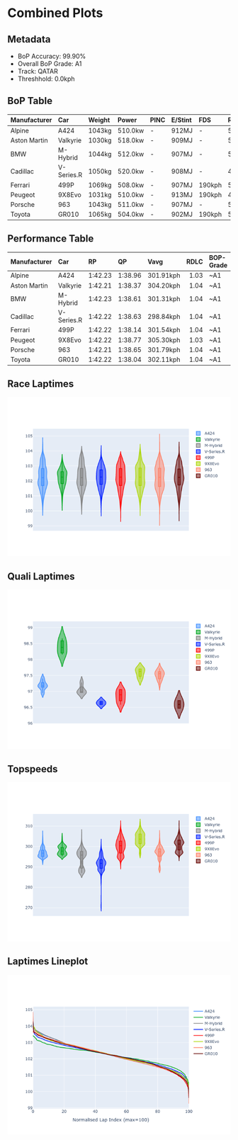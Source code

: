 # Combined Plots

## Metadata

- BoP Accuracy: 99.90%
- Overall BoP Grade: A1
- Track: QATAR
- Threshhold: 0.0kph

## BoP Table
| Manufacturer   | Car        | Weight   | Power   | PINC   | E/Stint   | FDS    | RDP    | QDP    | TDP    |
|:---------------|:-----------|:---------|:--------|:-------|:----------|:-------|:-------|:-------|:-------|
| Alpine         | A424       | 1043kg   | 510.0kw | -      | 912MJ     | -      | 52.35% | 61.85% | 27.84% |
| Aston Martin   | Valkyrie   | 1030kg   | 518.0kw | -      | 909MJ     | -      | 53.59% | 53.33% | 21.51% |
| BMW            | M-Hybrid   | 1044kg   | 512.0kw | -      | 907MJ     | -      | 53.26% | 57.23% | 34.54% |
| Cadillac       | V-Series.R | 1050kg   | 520.0kw | -      | 908MJ     | -      | 47.80% | 56.73% | 19.63% |
| Ferrari        | 499P       | 1069kg   | 508.0kw | -      | 907MJ     | 190kph | 53.02% | 42.32% | 9.88%  |
| Peugeot        | 9X8Evo     | 1031kg   | 510.0kw | -      | 913MJ     | 190kph | 48.47% | 51.26% | 16.02% |
| Porsche        | 963        | 1043kg   | 511.0kw | -      | 907MJ     | -      | 50.87% | 45.25% | 30.77% |
| Toyota         | GR010      | 1065kg   | 504.0kw | -      | 902MJ     | 190kph | 52.43% | 57.12% | 12.82% |

## Performance Table
| Manufacturer   | Car        | RP      | QP      | Vavg      |   RDLC | BOP-Grade   | Match   |
|:---------------|:-----------|:--------|:--------|:----------|-------:|:------------|:--------|
| Alpine         | A424       | 1:42.23 | 1:38.96 | 301.91kph |   1.03 | ~A1         | 99.79%  |
| Aston Martin   | Valkyrie   | 1:42.21 | 1:38.37 | 304.20kph |   1.04 | ~A1         | 100.00% |
| BMW            | M-Hybrid   | 1:42.23 | 1:38.61 | 301.31kph |   1.04 | ~A1         | 100.00% |
| Cadillac       | V-Series.R | 1:42.22 | 1:38.63 | 298.84kph |   1.04 | ~A1         | 100.00% |
| Ferrari        | 499P       | 1:42.22 | 1:38.14 | 301.54kph |   1.04 | ~A1         | 99.83%  |
| Peugeot        | 9X8Evo     | 1:42.22 | 1:38.77 | 305.30kph |   1.03 | ~A1         | 100.00% |
| Porsche        | 963        | 1:42.21 | 1:38.65 | 301.79kph |   1.04 | ~A1         | 99.86%  |
| Toyota         | GR010      | 1:42.22 | 1:38.04 | 302.11kph |   1.04 | ~A1         | 99.76%  |

## Race Laptimes
![Race Laptimes](images/race_violin.png)

## Quali Laptimes
![Quali Laptimes](images/quali_violin.png)

## Topspeeds
![Topspeeds](images/topspeed_violin.png)

## Laptimes Lineplot
![Laptimes Lineplot](images/laptime_line.png)

